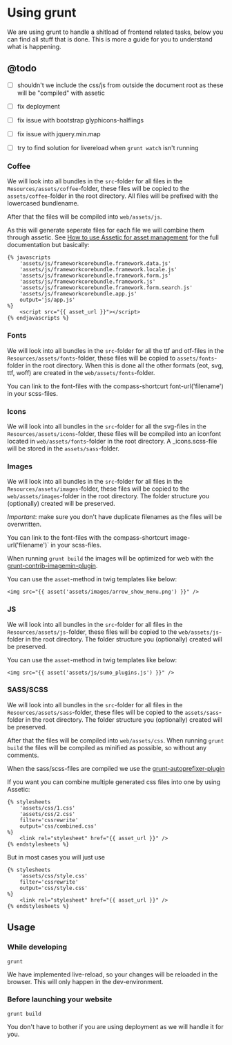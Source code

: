 # Using grunt

We are using grunt to handle a shitload of frontend related tasks, below you 
can find all stuff that is done. This is more a guide for you to understand 
what is happening.


## @todo

* [ ] shouldn't we include the css/js from outside the document root as these 
    will be "compiled" with assetic
* [ ] fix deployment
* [ ] fix issue with bootstrap glyphicons-halflings
* [ ] fix issue with jquery.min.map
* [ ] try to find solution for livereload when `grunt watch` isn't running


### Coffee

We will look into all bundles in the `src`-folder for all files in the 
`Resources/assets/coffee`-folder, these files will be copied to the 
`assets/coffee`-folder in the root directory. All files will be prefixed with 
the lowercased bundlename.

After that the files will be compiled into `web/assets/js`.

As this will generate seperate files for each file we will combine them through
assetic. See [How to use Assetic for asset management](http://symfony.com/doc/current/cookbook/assetic/asset_management.html)
for the full documentation but basically:

    {% javascripts
        'assets/js/frameworkcorebundle.framework.data.js'
        'assets/js/frameworkcorebundle.framework.locale.js'
        'assets/js/frameworkcorebundle.framework.form.js'
        'assets/js/frameworkcorebundle.framework.js'
        'assets/js/frameworkcorebundle.framework.form.search.js'
        'assets/js/frameworkcorebundle.app.js'
        output='js/app.js'
    %}
        <script src="{{ asset_url }}"></script>
    {% endjavascripts %}


### Fonts

We will look into all bundles in the `src`-folder for all the ttf and otf-files
in the `Resources/assets/fonts`-folder, these files will be copied to 
`assets/fonts`-folder in the root directory. When this is done all the other 
formats (eot, svg, ttf, woff) are created in the `web/assets/fonts`-folder.

You can link to the font-files with the compass-shortcurt font-url('filename') 
in your scss-files.


### Icons

We will look into all bundles in the `src`-folder for all the svg-files in the 
`Resources/assets/icons`-folder, these files will be compiled into an iconfont 
located in `web/assets/fonts`-folder in the root directory. A _icons.scss-file 
will be stored in the `assets/sass`-folder.


### Images

We will look into all bundles in the `src`-folder for all files in the 
`Resources/assets/images`-folder, these files will be copied to the 
`web/assets/images`-folder in the root directory. The folder structure you 
(optionally) created will be preserved. 

*Important*: make sure you don't have duplicate filenames as the files will be 
overwritten.

You can link to the font-files with the compass-shortcurt image-url('filename')`
in your scss-files.

When running `grunt build` the images will be optimized for web with the 
[grunt-contrib-imagemin-plugin](https://www.npmjs.com/package/grunt-contrib-imagemin).

You can use the `asset`-method in twig templates like below:

    <img src="{{ asset('assets/images/arrow_show_menu.png') }}" />


### JS

We will look into all bundles in the `src`-folder for all files in the 
`Resources/assets/js`-folder, these files will be copied to the 
`web/assets/js`-folder in the root directory. The folder structure you 
(optionally) created will be preserved.

You can use the `asset`-method in twig templates like below:

    <img src="{{ asset('assets/js/sumo_plugins.js') }}" />


### SASS/SCSS

We will look into all bundles in the `src`-folder for all files in the 
`Resources/assets/sass`-folder, these files will be copied to the 
`assets/sass`-folder in the root directory. The folder structure you 
(optionally) created will be preserved.

After that the files will be compiled into `web/assets/css`. When running 
`grunt build` the files will be compiled as minified as possible, so without 
any comments.

When the sass/scss-files are compiled we use the 
[grunt-autoprefixer-plugin](https://www.npmjs.com/package/grunt-autoprefixer)

If you want you can combine multiple generated css files into one by using 
Assetic:

    {% stylesheets
        'assets/css/1.css'
        'assets/css/2.css'
        filter='cssrewrite'
        output='css/combined.css'
    %}
        <link rel="stylesheet" href="{{ asset_url }}" />
    {% endstylesheets %}

But in most cases you will just use

    {% stylesheets
        'assets/css/style.css'
        filter='cssrewrite'
        output='css/style.css'
    %}
        <link rel="stylesheet" href="{{ asset_url }}" />
    {% endstylesheets %}


## Usage

### While developing

    grunt
    
We have implemented live-reload, so your changes will be reloaded in the 
browser. This will only happen in the dev-environment.


### Before launching your website

    grunt build
    
You don't have to bother if you are using deployment as we will handle it for 
you.

